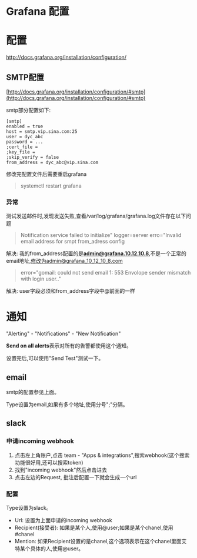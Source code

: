# Grafana 配置



# 配置
http://docs.grafana.org/installation/configuration/

## SMTP配置
[http://docs.grafana.org/installation/configuration/#smtp](http://docs.grafana.org/installation/configuration/#smtp)

smtp部分配置如下:

```
[smtp]
enabled = true
host = smtp.vip.sina.com:25
user = dyc_abc
password = ...
;cert_file =
;key_file =
;skip_verify = false
from_address = dyc_abc@vip.sina.com
```

修改完配置文件后需要重启grafana

> systemctl restart grafana

### 异常
测试发送邮件时,发现发送失败,查看/var/log/grafana/grafana.log文件存在以下问题

> Notification service failed to initialize" logger=server erro="Invalid email address for smpt from_adress config

解决: 我的from_address配置的是**admin@grafana.10.12.10.8**,不是一个正常的email地址,修改为admin@grafana_10_12_10_8.com


> error="gomail: could not send email 1: 553 Envolope sender mismatch with login user.."

解决: user字段必须和from_address字段中@前面的一样




# 通知
"Alerting" - "Notifications" - "New Notification"

**Send on all alerts**表示对所有的告警都使用这个通知。

设置完后,可以使用"Send Test"测试一下。

## email
smtp的配置参见上面。

Type设置为email,如果有多个地址,使用分号";"分隔。

## slack
### 申请incoming webhook
1. 点击左上角账户,点击 team - "Apps & integrations",搜索webhook(这个搜索功能很好用,还可以搜索token)
2. 找到"incoming webhook"然后点击进去
3. 点击左边的Request, 批注后配置一下就会生成一个url


### 配置
Type设置为slack。

* Url: 设置为上面申请的incoming webhook
* Recipient(接受者): 如果是某个人,使用@user;如果是某个chanel,使用#chanel
* Mention: 如果Recipient设置的是chanel,这个选项表示在这个chanel里面艾特某个具体的人,使用@user。





